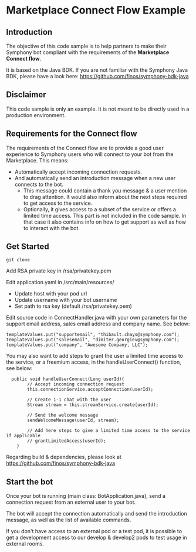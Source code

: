 # Marketplace Connect Flow Example
## Introduction
The objective of this code sample is to help partners to make their Symphony bot compliant with the requirements of the **Marketplace Connect flow**.

It is based on the Java BDK. If you are not familiar with the Symphony Java BDK, please have a look here: https://github.com/finos/symphony-bdk-java

## Disclaimer
This code sample is only an example. It is not meant to be directly used in a production environment. 

## Requirements for the Connect flow
The requirements of the Connect flow are to provide a good user experience to Symphony users who will connect to your bot from the Marketplace.
This means:
- Automatically accept incoming connection requests.
- And automatically send an introduction message when a new user connects to the bot.
  - This message could contain a thank you message & a user mention to drag attention. It would also inform about the next steps required to get access to the service.
  - Optionally, it gives access to a subset of the service or offers a limited time access. This part is not included in the code sample. In that case it also contains info on how to get support as well as how to interact with the bot.

## Get Started
```
git clone
```
Add RSA private key in /rsa/privatekey.pem

Edit application.yaml in /src/main/resources/
- Update host with your pod url
- Update username with your bot username
- Set path to rsa key (default /rsa/privatekey.pem)

Edit source code in ConnectHandler.java with your own parameters for the support email address, sales email address and company name. See below:
```
templateValues.put("supportemail", "thibault.chays@symphony.com");
templateValues.put("salesemail", "dimiter.georgiev@symphony.com");
templateValues.put("company", "Awesome Company, LLC");
```

You may also want to add steps to grant the user a limited time access to the service, or a freemium access, in the handleUserConnect() function, see below:
```
  public void handleUserConnect(Long userId){
        // Accept incoming connection request
        this.connectionService.acceptConnection(userId);
        
        // Create 1-1 chat with the user
        Stream stream = this.streamService.create(userId);
        
        // Send the welcome message
        sendWelcomeMessage(userId, stream);

        // Add here steps to give a limited time access to the service if applicable
        // grantLimitedAccess(userId);
    }
```

Regarding build & dependencies, please look at https://github.com/finos/symphony-bdk-java

## Start the bot
Once your bot is running (main class: BotApplication.java), send a connection request from an external user to your bot. 

The bot will accept the connection automatically and send the introduction message, as well as the list of available commands. 

If you don't have access to an external pod or a test pod, it is possible to get a development access to our develop & develop2 pods to test usage in external rooms.


